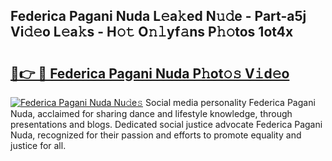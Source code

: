 ## Federica Pagani Nuda L𝚎a𝚔ed N𝚞𝚍e - Part-a5j Vi𝚍𝚎o L𝚎a𝚔s - H𝚘𝚝 O𝚗𝚕yf𝚊ns P𝚑𝚘tos 1ot4x

# <h2><a href="http://kf1dfu.oniu.top/?m=Federica+Pagani+Nuda">🔗👉 🔴 Federica Pagani Nuda P𝚑ot𝚘𝚜 V𝚒d𝚎o</a></h2>

[![Federica Pagani Nuda Nu𝚍e𝚜](https://i.imgur.com/0qMVB7G.gif)](http://kf1dfu.oniu.top/?m=Federica+Pagani+Nuda)
Social media personality Federica Pagani Nuda, acclaimed for sharing dance and lifestyle knowledge, through presentations and blogs. Dedicated social justice advocate Federica Pagani Nuda, recognized for their passion and efforts to promote equality and justice for all.  
